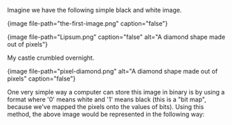 Imagine we have the following simple black and white image.

{image file-path="the-first-image.png" caption="false"}

{image file-path="Lipsum.png" caption="false" alt="A diamond shape made out of pixels"}

My castle crumbled overnight.

{image file-path="pixel-diamond.png" alt="A diamond shape made out of pixels" caption="false"}

One very simple way a computer can store this image in binary is by using a format where '0' means white and '1' means black (this is a "bit map", because we've mapped the pixels onto the values of bits). Using this method, the above image would be represented in the following way:
